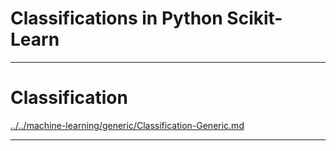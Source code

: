# Classifications in Python Scikit-Learn

---

# Classification

[../../machine-learning/generic/Classification-Generic.md](../../machine-learning/generic/Classification-Generic.md)

---
